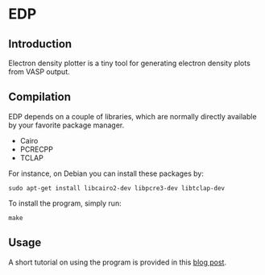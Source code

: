 # EDP

## Introduction
Electron density plotter is a tiny tool for generating electron density plots from VASP output.

## Compilation
EDP depends on a couple of libraries, which are normally directly available
by your favorite package manager.

* Cairo
* PCRECPP
* TCLAP

For instance, on Debian you can install these packages by:
```
sudo apt-get install libcairo2-dev libpcre3-dev libtclap-dev
```

To install the program, simply run:
```
make
```

## Usage
A short tutorial on using the program is provided in this [blog post](http://www.ivofilot.nl/posts/view/27/Visualising+the+electron+density+of+the+binding+orbitals+of+the+CO+molecule+using+VASP).
